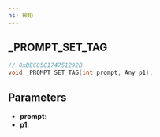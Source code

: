 ```yaml
---
ns: HUD
---
```

## _PROMPT_SET_TAG

```c
// 0xDEC85C174751292B
void _PROMPT_SET_TAG(int prompt, Any p1);
```

## Parameters
* **prompt**:
* **p1**:
